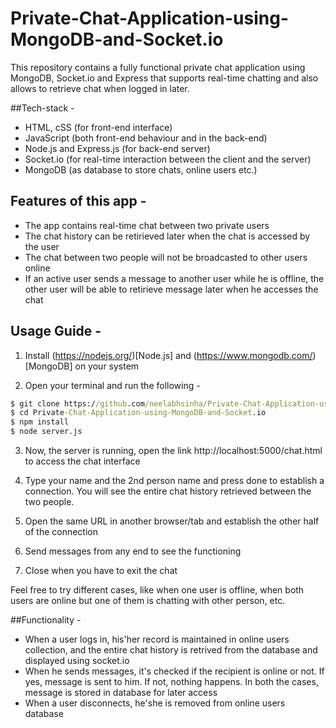 # Private-Chat-Application-using-MongoDB-and-Socket.io
This repository contains a fully functional private chat application using MongoDB, Socket.io and Express that supports real-time chatting and also allows to retrieve chat when logged in later.

##Tech-stack -
- HTML, cSS (for front-end interface)
- JavaScript (both front-end behaviour and in the back-end)
- Node.js and Express.js (for back-end server)
- Socket.io (for real-time interaction between the client and the server)
- MongoDB (as database to store chats, online users etc.)

## Features of this app -

- The app contains real-time chat between two private users
- The chat history can be retirieved later when the chat is accessed by the user
- The chat between two people will not be broadcasted to other users online
- If an active user sends a message to another user while he is offline, the other user will be able to retirieve message later when he accesses the chat

## Usage Guide -

1. Install (https://nodejs.org/)[Node.js] and (https://www.mongodb.com/)[MongoDB] on your system 

2. Open your terminal and run the following -

```cmd
$ git clone https://github.com/neelabhsinha/Private-Chat-Application-using-MongoDB-and-Socket.io/
$ cd Private-Chat-Application-using-MongoDB-and-Socket.io
$ npm install
$ node server.js
```

3. Now, the server is running, open the link http://localhost:5000/chat.html to access the chat interface

4. Type your name and the 2nd person name and press done to establish a connection. You will see the entire chat history retrieved between the two people.

5. Open the same URL in another browser/tab and establish the other half of the connection

6. Send messages from any end to see the functioning

7. Close when you have to exit the chat 

Feel free to try different cases, like when one user is offline, when both users are online but one of them is chatting with other person, etc.

##Functionality -
- When a user logs in, his'her record is maintained in online users collection, and the entire chat history is retrived from the database and displayed using socket.io
- When he sends messages, it's checked if the recipient is online or not. If yes, message is sent to him. If not, nothing happens. In both the cases, message is stored in database for later access
- When a user disconnects, he'she is  removed from online users database


